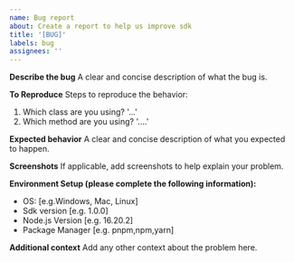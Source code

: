 ```yaml
---
name: Bug report
about: Create a report to help us improve sdk
title: '[BUG]'
labels: bug
assignees: ''
---
```


**Describe the bug**
A clear and concise description of what the bug is.

**To Reproduce**
Steps to reproduce the behavior:

1. Which class are you using? '...'
2. Which method are you using? '....'

**Expected behavior**
A clear and concise description of what you expected to happen.

**Screenshots**
If applicable, add screenshots to help explain your problem.

**Environment Setup (please complete the following information):**

- OS: [e.g.Windows, Mac, Linux]
- Sdk version [e.g. 1.0.0]
- Node.js Version [e.g. 16.20.2]
- Package Manager [e.g. pnpm,npm,yarn]

**Additional context**
Add any other context about the problem here.
